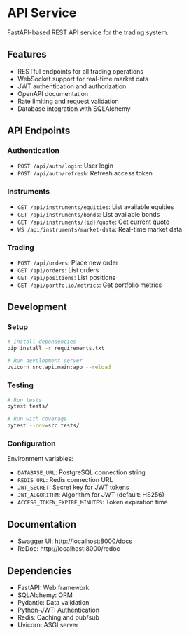 # API Service

FastAPI-based REST API service for the trading system.

## Features

- RESTful endpoints for all trading operations
- WebSocket support for real-time market data
- JWT authentication and authorization
- OpenAPI documentation
- Rate limiting and request validation
- Database integration with SQLAlchemy

## API Endpoints

### Authentication
- `POST /api/auth/login`: User login
- `POST /api/auth/refresh`: Refresh access token

### Instruments
- `GET /api/instruments/equities`: List available equities
- `GET /api/instruments/bonds`: List available bonds
- `GET /api/instruments/{id}/quote`: Get current quote
- `WS /api/instruments/market-data`: Real-time market data

### Trading
- `POST /api/orders`: Place new order
- `GET /api/orders`: List orders
- `GET /api/positions`: List positions
- `GET /api/portfolio/metrics`: Get portfolio metrics

## Development

### Setup
```bash
# Install dependencies
pip install -r requirements.txt

# Run development server
uvicorn src.api.main:app --reload
```

### Testing
```bash
# Run tests
pytest tests/

# Run with coverage
pytest --cov=src tests/
```

### Configuration

Environment variables:
- `DATABASE_URL`: PostgreSQL connection string
- `REDIS_URL`: Redis connection URL
- `JWT_SECRET`: Secret key for JWT tokens
- `JWT_ALGORITHM`: Algorithm for JWT (default: HS256)
- `ACCESS_TOKEN_EXPIRE_MINUTES`: Token expiration time

## Documentation

- Swagger UI: http://localhost:8000/docs
- ReDoc: http://localhost:8000/redoc

## Dependencies

- FastAPI: Web framework
- SQLAlchemy: ORM
- Pydantic: Data validation
- Python-JWT: Authentication
- Redis: Caching and pub/sub
- Uvicorn: ASGI server
